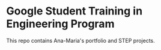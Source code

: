 # Google Student Training in Engineering Program

This repo contains Ana-Maria's portfolio and STEP projects.
